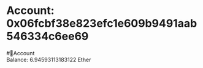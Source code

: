 
Account: 0x06fcbf38e823efc1e609b9491aab546334c6ee69
===================================================
  
#📜Account  
Balance: 6.94593113183122 Ether